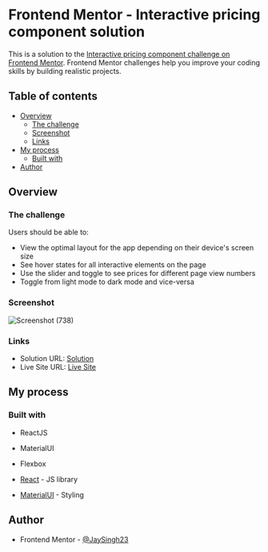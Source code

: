 # Frontend Mentor - Interactive pricing component solution

This is a solution to the [Interactive pricing component challenge on Frontend Mentor](https://www.frontendmentor.io/challenges/interactive-pricing-component-t0m8PIyY8). Frontend Mentor challenges help you improve your coding skills by building realistic projects. 

## Table of contents

- [Overview](#overview)
  - [The challenge](#the-challenge)
  - [Screenshot](#screenshot)
  - [Links](#links)
- [My process](#my-process)
  - [Built with](#built-with)
- [Author](#author)



## Overview

### The challenge

Users should be able to:

- View the optimal layout for the app depending on their device's screen size
- See hover states for all interactive elements on the page
- Use the slider and toggle to see prices for different page view numbers
- Toggle from light mode to dark mode and vice-versa

### Screenshot

![Screenshot (738)](https://github.com/JaySingh23/interactive-pricing/assets/64877729/a406bdb3-7810-498d-adee-2eedc70bb3ac)

### Links

- Solution URL: [Solution](https://www.frontendmentor.io/solutions/interactive-pricing-component-using-reactjs-and-materialui-zdHVhmtCgn)
- Live Site URL: [Live Site](https://6476d7df481a915aac9f184d--rococo-blancmange-ca2dcd.netlify.app)

## My process

### Built with

- ReactJS
- MaterialUI
- Flexbox

- [React](https://reactjs.org/) - JS library
- [MaterialUI](https://mui.com) - Styling


## Author

- Frontend Mentor - [@JaySingh23](https://www.frontendmentor.io/profile/JaySingh23)
